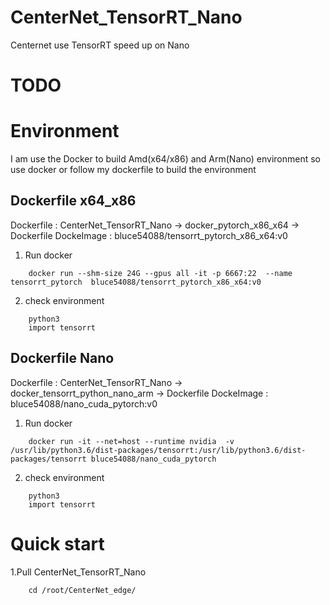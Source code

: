 # CenterNet_TensorRT_Nano
Centernet use TensorRT speed up on Nano

# TODO

# Environment
I am use the Docker to build Amd(x64/x86) and Arm(Nano) environment
so use docker or follow my dockerfile to build the environment

## Dockerfile x64_x86
Dockerfile  :  CenterNet_TensorRT_Nano -> docker_pytorch_x86_x64 -> Dockerfile
DockeImage : bluce54088/tensorrt_pytorch_x86_x64:v0

1. Run docker 
```
    docker run --shm-size 24G --gpus all -it -p 6667:22  --name tensorrt_pytorch  bluce54088/tensorrt_pytorch_x86_x64:v0
```
2. check environment
```
    python3
    import tensorrt
```

## Dockerfile Nano
Dockerfile  :  CenterNet_TensorRT_Nano -> docker_tensorrt_python_nano_arm -> Dockerfile
DockeImage : bluce54088/nano_cuda_pytorch:v0

1. Run docker 
```
    docker run -it --net=host --runtime nvidia  -v /usr/lib/python3.6/dist-packages/tensorrt:/usr/lib/python3.6/dist-packages/tensorrt bluce54088/nano_cuda_pytorch
```
2. check environment
```
    python3
    import tensorrt
```

# Quick start
1.Pull CenterNet_TensorRT_Nano
```
    cd /root/CenterNet_edge/
    
```


